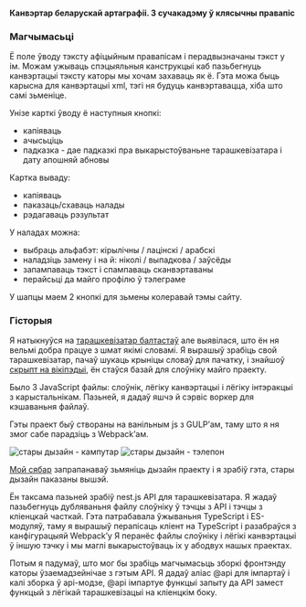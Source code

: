 #### Канвэртар беларускай артаграфіі. З сучакадэму ў клясычны правапіс

### Магчымасьці

Ё поле ўводу тэксту афіцыйным правапісам і перадвызначаны тэкст у ім.
Можам ужываць спэцыяльныя канструкцыі
каб пазьбегнуць канвэртацыі тэксту каторы мы хочам захаваць як ё.
Гэта можа быць карысна для канвэртацыі xml,
тэгі ня будуць канвэртавацца, хіба што самі зьменіце.

Унізе карткі ўводу ё наступныя кнопкі:
- капіяваць
- ачысьціць
- падказка - дае падказкі пра выкарыстоўваньне тарашкевізатара і дату апошняй абновы

Картка вываду:
- капіяваць
- паказаць/схаваць налады
- рэдагаваць рэзультат

У наладах можна:
- выбраць альфабэт: кірылічны / лацінскі / арабскі
- наладзіць замену і на й: ніколі / выпадкова / заўсёды
- запампаваць тэкст і спампаваць сканвэртаваны
- перайсьці да майго профілю ў тэлеграме

У шапцы маем 2 кнопкі для зьмены колеравай тэмы сайту.

### Гісторыя

Я натыкнуўся на [тарашкевізатар балтастаў](https://baltoslav.eu/tar/index.php)
але выявілася, што ён ня вельмі добра працуе з шмат якімі словамі. Я вырашыў зрабіць свой тарашкевізатар,
пачаў шукаць крыніцы словаў для пачатку, і знайшоў
[скрыпт на вікіпэдыі](https://be-tarask.wikipedia.org/wiki/MediaWiki:Gadget-nt.js),
ён стаўся базай для слоўніку майго праекту.

Было 3 JavaScript файлы: слоўнік, лёгіку канвэртацыі і лёгіку інтэракцыі з карыстальнікам.
Пазьней, я дадаў яшчэ й сэрвіс воркер для кэшаваньня файлаў.

Гэты праект быў створаны на ванільным js з GULP’ам, таму што я ня змог сабе парадзіць з Webpack’ам.

![стары дызайн - кампутар](@/old-desktop.jpg)
![стары дызайн - тэлепон](@/old-mobile.jpg)

[Мой сябар](https://github.com/nopears) запрапанаваў зьмяніць дызайн праекту
і я зрабіў гэта, стары дызайн паказаны вышэй.

Ён таксама пазьней зрабіў nest.js API для тарашкевізатара.
Я жадаў пазьбегнуць дубляваньня файлу слоўніку
ў тэчцы з API і тэчцы з кліенцкай часткай.
Гэта патрабавала ўжываньня TypeScript і ES-модуляў, таму я вырашыў
перапісаць кліент на TypeScript і разабраўся з канфігурацыяй Webpack’у
Я перанёс файлы слоўніку і лёгікі канвэртацыі ў іншую тэчку і
мы маглі выкарыстоўваць іх у абодвух нашых праектах.

Потым я падумаў, што мог бы зрабіць магчымасьць зборкі
фронтэнду каторы ўзаемадзейнічае з гэтым API.
Я дадаў аліас @api для імпартаў і калі зборка ў api-модзе,
@api імпартуе функцыі запыту да API замест функцый з лёгікай тарашкевізацыі
на кліенцкім боку.